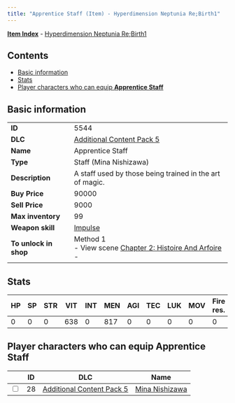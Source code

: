 ```yaml
---
title: "Apprentice Staff (Item) - Hyperdimension Neptunia Re;Birth1"
---
```


[**Item Index**](/neptunia/rb1/item/index.html) - [Hyperdimension Neptunia Re;Birth1](/neptunia/rb1)

## Contents

- [Basic information](#basic-information)
- [Stats](#stats)
- [Player characters who can equip **Apprentice Staff**](#player-characters-who-can-equip-apprentice-staff)

## Basic information

|   |   |
| -- | -- |
| **ID** | 5544 |
| **DLC** | [Additional Content Pack 5](/neptunia/rb1/dlc/14-pack5.html) |
| **Name** | Apprentice Staff |
| **Type** | Staff (Mina Nishizawa) |
| **Description** | A staff used by those being trained in the art of magic. |
| **Buy Price** | 90000 |
| **Sell Price** | 9000 |
| **Max inventory** | 99 |
| **Weapon skill** | [Impulse](/neptunia/rb1/skill/14-3502-impulse.html) |
| **To unlock in shop** | Method 1<br />- View scene [Chapter 2: Histoire And Arfoire](/neptunia/rb1/scene/1-201-chapter-2-histoire-and-arfoire.html)<br />-  |


## Stats

| HP | SP | STR | VIT | INT | MEN | AGI | TEC | LUK | MOV | Fire res. | Ice res. | Wind res. | Lightning res. |
| -- | -- | --- | --- | --- | --- | --- | --- | --- | --- | --------- | -------- | --------- | -------------- |
| 0 | 0 | 0 | 638 | 0 | 817 | 0 | 0 | 0 | 0 | 0 | 0 | 0 | 0 |


## Player characters who can equip **Apprentice Staff**

|    | ID | DLC | Name |
| -- | -- | --- | ---- |
| <input type="checkbox" id="rb1-player-14-28" class="trackbox" /> | 28 | [Additional Content Pack 5](/neptunia/rb1/dlc/14-pack5.html) | [Mina Nishizawa](/neptunia/rb1/player/14-28-mina-nishizawa.html) |
